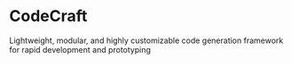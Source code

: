 # CodeCraft
Lightweight, modular, and highly customizable code generation framework for rapid development and prototyping
